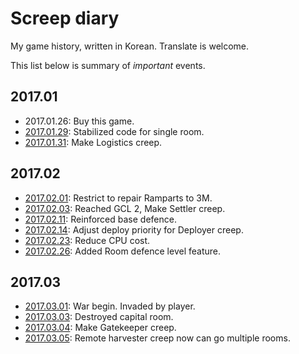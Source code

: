 # Screep diary

My game history, written in Korean. Translate is welcome.

This list below is summary of *important* events.

## 2017.01
 - 2017.01.26: Buy this game.
 - [2017.01.29](2017-01/2017-01-29.md): Stabilized code for single room.
 - [2017.01.31](2017-01/2017-01-31.md): Make Logistics creep.

## 2017.02
 - [2017.02.01](2017-02/2017-02-01.md): Restrict to repair Ramparts to 3M.
 - [2017.02.03](2017-02/2017-02-04.md): Reached GCL 2, Make Settler creep.
 - [2017.02.11](2017-02/2017-02-11.md): Reinforced base defence.
 - [2017.02.14](2017-02/2017-02-14.md): Adjust deploy priority for Deployer creep.
 - [2017.02.23](2017-02/2017-02-23.md): Reduce CPU cost.
 - [2017.02.26](2017-02/2017-02-26.md): Added Room defence level feature.

## 2017.03
 - [2017.03.01](2017-03/2017-03-01.md): War begin. Invaded by player.
 - [2017.03.03](2017-03/2017-03-03.md): Destroyed capital room.
 - [2017.03.04](2017-03/2017-03-04.md): Make Gatekeeper creep.
 - [2017.03.05](2017-03/2017-03-05.md): Remote harvester creep now can go multiple rooms.
